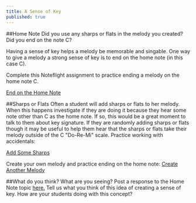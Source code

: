 ```yaml
---
title: A Sense of Key
published: true
---
```


##Home Note
Did you use any sharps or flats in the melody you created?  Did you end on the note C?

Having a sense of key helps a melody be memorable and singable. One way to give a melody a strong sense of key is to end on the home note (in this case C).

Complete this Noteflight assignment to practice ending a melody on the home note C.

<a class="btn btn-primary" href="http://www.noteflight.com/scores/view/34403b7f2919eb582f6615e1a2fd76f81ee4d330"><i class="fa fa-music"></i> End on the Home Note</a>


##Sharps or Flats
Often a student will add sharps or flats to her melody. When this happens investigate if they are doing it because they hear some note other than C as the home note. If so, this would be a great moment to talk to them about key signature. If they are randomly adding sharps or flats though it may be useful to help them hear that the sharps or flats take their melody outside of the C "Do-Re-Mi" scale. 
Practice working with accidentals:

<a class="btn btn-primary" href="http://www.noteflight.com/scores/view/2e25648f0d7c7bdcbffcc8a02a5a41e734b816db"><i class="fa fa-music"></i> Add Some Sharps</a>

Create your own melody and practice ending on the home note:
<a class="btn btn-primary" href="http://www.noteflight.com/scores/view/f9c4381a880914e0f69d1d3a66a8387ad6391029"><i class="fa fa-music"></i> Create Another Melody</a>

##What do you think? What are you seeing?
Post a response to the Home Note topic [here.](http://discourse.yciw.net/t/giving-a-melody-a-sense-of-key/55?u=matt)  Tell us what you think of this idea of creating a sense of key. How are your students doing with this concept?



